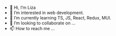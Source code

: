 - 👋 Hi, I’m Liza
- 👀 I’m interested in web development.
- 🌱 I’m currently learning TS, JS, React, Redux, MUI.
- 💞️ I’m looking to collaborate on ...
- 📫 How to reach me ...

<!---
ElizPN/ElizPN is a ✨ special ✨ repository because its `README.md` (this file) appears on your GitHub profile.
You can click the Preview link to take a look at your changes.
--->
